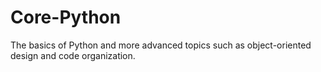 # Core-Python
The basics of Python and more advanced topics such as object-oriented design and code organization.
